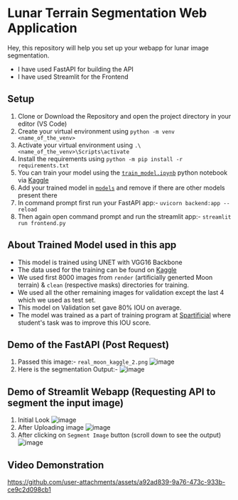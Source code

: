 # Lunar Terrain Segmentation Web Application

Hey, this repository will help you set up your webapp for lunar image segmentation.
* I have used FastAPI for building the API
* I have used Streamlit for the Frontend

## Setup
1. Clone or Download the Repository and open the project directory in your editor (VS Code)
2. Create your virtual environment using `python -m venv <name_of_the_venv>`
3. Activate your virtual environment using `.\<name_of_the_venv>\Scripts\activate`
4. Install the requirements using `python -m pip install -r requirements.txt`
5. You can train your model using the [`train_model.ipynb`](https://github.com/SpartificialUdemy/lunar-segmentation-app/blob/main/train_model.ipynb) python notebook via [Kaggle](https://www.kaggle.com/)
6. Add your trained model in [`models`](https://github.com/SpartificialUdemy/lunar-segmentation-app/tree/main/models) and remove if there are other models present there
7. In command prompt first run your FastAPI app:- `uvicorn backend:app --reload`
8. Then again open command prompt and run the streamlit app:- `streamlit run frontend.py`

## About Trained Model used in this app
* This model is trained using UNET with VGG16 Backbone
* The data used for the training can be found on [Kaggle](https://www.kaggle.com/datasets/romainpessia/artificial-lunar-rocky-landscape-dataset)
* We used first 8000 images from `render` (artificially generted Moon terrain) & `clean` (respective masks) directories for training.
* We used all the other remaining images for validation except the last 4 which we used as test set.
* This model on Validation set gave 80% IOU on average.
* The model was trained as a part of training program at [Spartificial](https://spartificial.com/) where student's task was to improve this IOU score.


## Demo of the FastAPI (Post Request)
1. Passed this image:- `real_moon_kaggle_2.png`
![image](https://github.com/user-attachments/assets/cfde3c50-e017-4a06-afd9-799a82511d31)
2. Here is the segmentation Output:-
![image](https://github.com/user-attachments/assets/44e15df7-7041-451d-bce0-922ee9c230e3)

## Demo of Streamlit Webapp (Requesting API to segment the input image)
1. Initial Look
![image](https://github.com/user-attachments/assets/1621d843-6f21-41ed-88ca-0aa78838b3a3)
2. After Uploading image
![image](https://github.com/user-attachments/assets/4ec069d2-2cbb-42ef-bed2-18fe98dc39ea)
3. After clicking on `Segment Image` button (scroll down to see the output)
![image](https://github.com/user-attachments/assets/26a6f56c-c562-4878-9d4c-a36eb3e49db2)

## Video Demonstration
https://github.com/user-attachments/assets/a92ad839-9a76-473c-933b-ce9c2d098cb1



